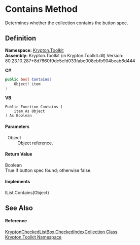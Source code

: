 # Contains Method


Determines whether the collection contains the button spec.



## Definition
**Namespace:** <a href="79d2eac2-21f4-54ff-7552-b20c33c30600.md">Krypton.Toolkit</a>  
**Assembly:** Krypton.Toolkit (in Krypton.Toolkit.dll) Version: 80.23.10.287+8d7660f9dc5efd033fabe008ebfb904beab6d444

**C#**
``` C#
public bool Contains(
	Object? item
)
```
**VB**
``` VB
Public Function Contains ( 
	item As Object
) As Boolean
```



#### Parameters
<dl><dt>  Object</dt><dd>Object reference.</dd></dl>

#### Return Value
Boolean  
True if button spec found; otherwise false.

#### Implements
IList.Contains(Object)  


## See Also


#### Reference
<a href="09e75015-06a2-5edb-96fc-46d27b738d5d.md">KryptonCheckedListBox.CheckedIndexCollection Class</a>  
<a href="79d2eac2-21f4-54ff-7552-b20c33c30600.md">Krypton.Toolkit Namespace</a>  
